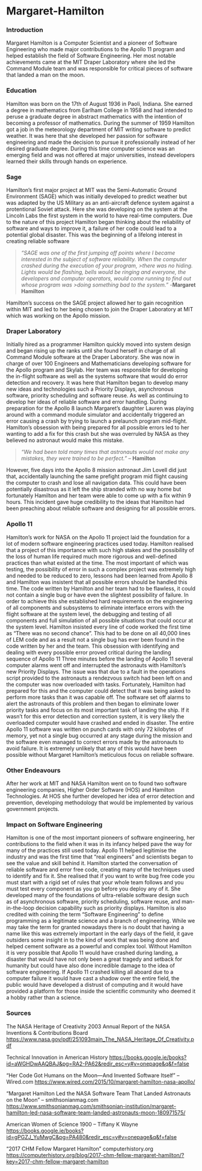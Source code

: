 # Margaret-Hamilton
### Introduction 
Margaret Hamilton is a Computer Scientist and a pioneer of Software Engineering who made major contributions to the Apollo 11 program and helped establish the field of Software Engineering. 
Her most notable achievements came at the MIT Draper Laboratory where she led the Command Module team and was responsible for critical pieces of software that landed a man on the moon. 

### Education
Hamilton was born on the 17th of August 1936 in Paoli, Indiana. She earned a degree in mathematics from Earlham College in 1958 and had intended to peruse a graduate degree in abstract mathematics with the intention of becoming a professor of mathematics. 
During the summer of 1959 Hamilton got a job in the meteorology department of MIT writing software to predict weather. It was here that she developed her passion for software engineering and made the decision to pursue it professionally instead of her desired graduate degree. During this time computer science was an emerging field and was not offered at major universities, instead developers learned their skills through hands on experience. 

### Sage
Hamilton’s first major project at MIT was the Semi-Automatic Ground Environment (SAGE) which was initially developed to predict weather but was adapted by the US Military as an anti-aircraft defence system against a protentional Soviet attack. Here she was developing on the system at the Lincoln Labs the first system in the world to have real-time computers. Due to the nature of this project Hamilton began thinking about the reliability of software and ways to improve it, a failure of her code could lead to a potential global disaster. This was the beginning of a lifelong interest in creating reliable software


>*“SAGE was one of the first jumping off points where I became interested in the subject of software reliability.  When the computer crashed during the execution of your program, >there was no hiding. Lights would be flashing, bells would be ringing and everyone, the developers and computer operators, would come running to find out whose program was >doing something bad to the system.”*
>-**Margaret Hamilton**


Hamilton’s success on the SAGE project allowed her to gain recognition within MIT and led to her being chosen to join the Draper Laboratory at MIT which was working on the Apollo mission.

### Draper Laboratory 
Initially hired as a programmer Hamilton quickly moved into system design and began rising up the ranks until she found herself in charge of all Command Module software at the Draper Laboratory. She was now in charge of over 100 Engineers and Mathematicians developing software for the Apollo program and Skylab. Her team was responsible for developing the in-flight software as well as the systems software that would do error detection and recovery. 
It was here that Hamilton began to develop many new ideas and technologies such a Priority Displays, asynchronous software, priority scheduling and software reuse.  As well as continuing to develop her ideas of reliable software and error handling.
During preparation for the Apollo 8 launch Margaret’s daughter Lauren was playing around with a command module simulator and accidentally triggered an error causing a crash by trying to launch a prelaunch program mid-flight. Hamilton’s obsession with being prepared for all possible errors led to her wanting to add a fix for this crash but she was overruled by NASA as they believed no astronaut would make this mistake. 


>*“We had been told many times that astronauts would not make any mistakes, they were trained to be perfect.”* – **Hamilton**

However, five days into the Apollo 8 mission astronaut Jim Lovell did just that, accidentally launching the same prefight program mid flight causing the computer to crash and lose all navigation data. This could have been potentially disastrous as it left the ship stranded with no way home but fortunately Hamilton and her team were able to come up with a fix within 9 hours. This incident gave huge credibility to the ideas that Hamilton had been preaching about reliable software and designing for all possible errors. 

### Apollo 11

Hamilton’s work for NASA on the Apollo 11 project laid the foundation for a lot of modern software engineering practices used today. Hamilton realised that a project of this importance with such high stakes and the possibility of the loss of human life required much more rigorous and well-defined practices than what existed at the time. The most important of which was testing, the possibility of error in such a complex project was extremely high and needed to be reduced to zero, lessons had been learned from Apollo 8 and Hamilton was insistent that all possible errors should be handled this time. 
The code written by Hamilton and her team had to be flawless, it could not contain a single bug or have even the slightest possibility of failure. In order to achieve this she established hard requirements on the engineering of all components and subsystems to eliminate interface errors with the flight software at the system level, the debugging and testing of all components and full simulation of all possible situations that could occur at the system level. Hamilton insisted every line of code worked the first time as “There was no second chance”. This had to be done on all 40,000 lines of LEM code and as a result not a single bug has ever been found in the code written by her and the team.
This obsession with identifying and dealing with every possible error proved critical during the landing sequence of Apollo 11
Three minutes before the landing of Apollo 11 several computer alarms went off and interrupted the astronauts with Hamilton’s new Priority Displays. The issue was that due to a fault in the operations script provided to the astronauts a rendezvous switch had been left on and the computer was now overloaded with tasks. Fortunately, Hamilton had prepared for this and the computer could detect that it was being asked to perform more tasks than it was capable off. The software set off alarms to alert the astronauts of this problem and then began to eliminate lower priority tasks and focus on its most important task of landing the ship. If it wasn’t for this error detection and correction system, it is very likely the overloaded computer would have crashed and ended in disaster.
The entire Apollo 11 software was written on punch cards with only 72 kilobytes of memory, yet not a single bug occurred at any stage during the mission and the software even managed to correct errors made by the astronauts to avoid failure. It is extremely unlikely that any of this would have been possible without Margaret Hamilton’s meticulous focus on reliable software.

### Other Endeavours 

After her work at MIT and NASA Hamilton went on to found two software engineering companies, Higher Order Software (HOS) and Hamilton Technologies. At HOS she further developed her idea of error detection and prevention, developing methodology that would be implemented by various government projects. 

### Impact on Software Engineering

Hamilton is one of the most important pioneers of software engineering, her contributions to the field when it was in its infancy helped pave the way for many of the practices still used today. Apollo 11 helped legitimise the industry and was the first time that “real engineers” and scientists began to see the value and skill behind it. 
Hamilton started the conversation of reliable software and error free code, creating many of the techniques used to identify and fix it. She realised that if you want to write bug free code you must start with a rigid set of rules that your whole team follows and you must test every component as you go before you deploy any of it. 
She developed many of the foundations of ultra-reliable software design such as of asynchronous software, priority scheduling, software reuse, and man-in-the-loop decision capability such as priority displays. 
Hamilton is also credited with coining the term “Software Engineering” to define programming as a legitimate science and a branch of engineering. While we may take the term for granted nowadays there is no doubt that having a name like this was extremely important in the early days of the field, it gave outsiders some insight in to the kind of work that was being done and helped cement software as a powerful and complex tool.
Without Hamilton it is very possible that Apollo 11 would have crashed during landing, a disaster that would have not only been a great tragedy and setback for humanity but could have also done incredible damage to the idea of software engineering. If Apollo 11 crashed killing all aboard due to a computer failure it would have cast a shadow over the entire field, the public would have developed a distrust of computing and it would have provided a platform for those inside the scientific community who deemed it a hobby rather than a science. 

### Sources 

The NASA Heritage of Creativity 2003 Annual Report of the NASA Inventions & Contributions Board
https://www.nasa.gov/pdf/251093main_The_NASA_Heritage_Of_Creativity.pdf

Technical Innovation in American History
https://books.google.ie/books?id=aWGHDwAAQBAJ&pg=RA2-PA62&redir_esc=y#v=onepage&q&f=false

“Her Code Got Humans on the Moon—And Invented Software Itself” – Wired.com 
https://www.wired.com/2015/10/margaret-hamilton-nasa-apollo/

“Margaret Hamilton Led the NASA Software Team That Landed Astronauts on the Moon” – smithsonianmag.com
https://www.smithsonianmag.com/smithsonian-institution/margaret-hamilton-led-nasa-software-team-landed-astronauts-moon-180971575/

American Women of Science 1900 – Tiffany K Wayne
https://books.google.ie/books?id=gPGZJ_YuMwgC&pg=PA480&redir_esc=y#v=onepage&q&f=false

“2017 CHM Fellow Margaret Hamilton” computerhistory.org
https://computerhistory.org/blog/2017-chm-fellow-margaret-hamilton/?key=2017-chm-fellow-margaret-hamilton




